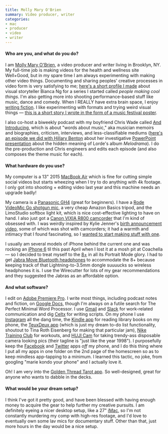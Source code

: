 ```yaml
---
title: Molly Mary O'Brien
summary: Video producer, writer
categories:
- mac
- producer
- video
- writer
---
```


#### Who are you, and what do you do?

I am [Molly Mary O'Brien](http://mollymaryobrien.com/ "Molly's website."), a video producer and writer living in Brooklyn, NY. My full-time job is making videos for the health and wellness site Well+Good, but in my spare time I am always experimenting with making other video things. Documenting and sharing peoples' creative processes in video form is very satisfying to me; [here's a short profile I made](https://vimeo.com/257487850/ "Molly's interview with Bianca Ng on Vimeo.") about visual storyteller Bianca Ng for a series I started called _people making cool things_. I'm also getting more into shooting performance-based stuff like music, dance and comedy. When I REALLY have extra brain space, I enjoy [writing fiction](http://mollymaryobrien.com/fiction/ "Molly's writing."). I like experimenting with formats and trying weird visual things — [this is a short story I wrote in the form of a music festival poster](https://twitter.com/missmollymary/status/819941000000995328 "Molly's short story/music festival poster tweet.").

I also co-host a biweekly podcast with my boyfriend Chris Wade called [And Introducing](http://soundcloud.com/and-intro-pod "Molly and Chris' podcast."), which is about "words about music," aka musician memoirs and biographies, criticism, interviews, and less-classifiable mediums ([here's an episode we did with Hillary Benton](https://soundcloud.com/and-intro-pod/28-the-lordeantonoff-conspiracy-ft-hillary-benton "An episode of Molly's podcast with Hillary Benton.") about her investigative [PowerPoint presentation](https://twitter.com/buzzkillary/status/987104349351501825 "Hillary Benton's tweet about her Lorde PowerPoint presentation.") about the hidden meaning of Lorde's album _Melodrama_). I do the pre-production and Chris engineers and edits each episode (and also composes the theme music for each).

#### What hardware do you use?

My computer is a 13" 2015 [MacBook Air][macbook-air] which is fine for cutting simple social videos but starts wheezing when I try to do anything with 4k footage. I only got into shooting + editing video last year and this machine needs an upgrade badly!

My camera is a [Panasonic GH4][lumix-dmc-gh4] (great for beginners). I have a [Rode VideoMic Go shotgun mic][videomic-go], a very cheap Amazon Basics tripod, and the LimoStudio softbox light kit, which is nice cost-effective lighting to have on hand. I also just got a [Canon VIXIA R800 camcorder][vixia-hf-r800] that I'm kind of obsessed with. I was weirdly inspired by Kylie Jenner's [birth announcement video](https://www.youtube.com/watch?v=BhIEIO0vaBE "Kylie Jenner's birth announcement video on YouTube."), some of which was shot with camcorders; it had a warmth and intimacy that I found fascinating, so I [wanted to start making stuff with one](https://www.instagram.com/explore/tags/camcorderlyfe/ "Instagram posts tagged with 'camcorderlyfe.'").

I usually am several models of iPhone behind the current one and was rocking an [iPhone 6][iphone-6] til this past April when I lost it at a mosh pit at Coachella — so I decided to treat myself to the [8+][iphone-8-plus] in all its Portrait Mode glory. I had to get [Jabra Move Bluetooth headphones][move.2] to accommodate the 8+ because keeping track of that Lightning-to-3.5mm dongle suuuucks so wireless headphones it is. I use the Wirecutter for lots of my gear recommendations and they suggested the Jabras as an affordable option. 

#### And what software?

I edit on [Adobe Premiere Pro][premiere-pro]. I write most things, including podcast notes and fiction, on [Google Docs][google-docs], though I'm always on a futile search for The Perfect Minimal Word Processor. I use [Gmail][] and [Slack][] for work-related communication and dig [Celtx][] for writing scripts. On my phone I use [Instagram][instagram-ios] all the dang time, the [Kindle app][kindle-ios] for reading library books on my phone, the [TeuxDeux app][teuxdeux-ios] (which is just my dream to-do list functionality, shoutout to Tina Roth Eisenberg for making that particular jam), [Nike Training Club][nike-training-club-ios] for workouts, and [HUJI Cam][huji-cam-ios] for taking trendy-ass disposable camera looking pics (their tagline is "just like the year 1998"). I purposefully keep the [Facebook][facebook-ios] and [Twitter][twitter-ios] apps *off* my phone, and I do this thing where I put all my apps in one folder on the 2nd page of the homescreen so as to keep mindless app-tapping to a minimum. I learned this tactic, no joke, from googling "marie kondo your phone" and I actually love it.

Oh! I am very into the [Golden Thread Tarot app][golden-thread-tarot-ios]. So well-designed, great for anyone who wants to dabble in the decks.

#### What would be your dream setup?

I think I've got it pretty good, and have been blessed with having enough money to acquire the gear to help further my creative pursuits. I am definitely eyeing a nicer desktop setup, like a 27" [iMac][], so I'm not constantly murdering my comp with high-res footage, and I'd love to eventually own some lav mics for documentary stuff. Other than that, just more hours in the day would be a nice setup.

[imac]: https://www.apple.com/imac/ "An all-in-one computer."
[iphone-6]: https://en.wikipedia.org/wiki/IPhone_6 "A smartphone."
[iphone-8-plus]: https://en.wikipedia.org/wiki/IPhone_8 "A 5.5 inch smartphone."
[lumix-dmc-gh4]: https://www.amazon.com/Panasonic-DMC-GH4KBODY-16-05MP-Mirrorless-Cinematic/dp/B00I9GYG8O "A 16.05 megapixel digital camera."
[macbook-air]: https://www.apple.com/macbook-air/ "A very thin laptop."
[move.2]: http://www.jabra.com.au/music/jabra-move-wireless "Wireless on-ear headphones."
[videomic-go]: http://www.rode.com/microphones/videomicgo "An on-camera microphone."
[vixia-hf-r800]: https://www.usa.canon.com/internet/portal/us/home/products/details/camcorders/consumer/vixia/vixia-hf-r800 "An HD camcorder."
[celtx]: https://www.celtx.com/index.html "A pre-production/script writing software suite."
[facebook-ios]: https://itunes.apple.com/us/app/facebook/id284882215 "An iPhone app for accessing Facebook."
[gmail]: https://mail.google.com/mail/ "Web-based email."
[golden-thread-tarot-ios]: https://itunes.apple.com/us/app/golden-thread-tarot/id1063058990 "A Tarot card app."
[google-docs]: https://en.wikipedia.org/wiki/Google_Docs "A web-based office suite."
[huji-cam-ios]: https://itunes.apple.com/us/app/huji-cam/id781383622 "A retro-style camera app."
[instagram-ios]: https://itunes.apple.com/us/app/instagram/id389801252 "A photo taking/sharing app."
[kindle-ios]: https://itunes.apple.com/gb/app/kindle/id302584613 "An iPhone app for accessing Kindle content from Amazon."
[nike-training-club-ios]: https://itunes.apple.com/us/app/nike-training-club/id301521403 "A personal trainer app."
[premiere-pro]: https://en.wikipedia.org/wiki/Adobe_Premiere_Pro "A video editing suite."
[slack]: https://slack.com/ "A collaboration service."
[teuxdeux-ios]: https://itunes.apple.com/au/app/teuxdeux/id384291782 "An app for the todo service."
[twitter-ios]: https://itunes.apple.com/app/twitter/id333903271 "A Twitter client."
